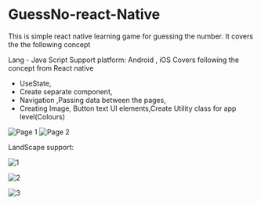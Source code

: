 # GuessNo-react-Native

This is simple react native learning game for guessing the number.
It covers the the following concept


Lang - Java Script
Support platform: Android , iOS
Covers following the concept  from React native 

- UseState,
- Create separate component,
- Navigation ,Passing data between the pages,
- Creating Image, Button text UI elements,Create Utility class for app level(Colours)

![Page 1](https://github.com/chandrashekharNH/GuessNo-react-Native/assets/5070981/1c2bdc59-433d-40ed-9a71-2c9c103573b7)
![Page 2](https://github.com/chandrashekharNH/GuessNo-react-Native/assets/5070981/86acc0fc-2579-4d9d-bdcc-1c37ab0bf967)


LandScape support:

![1](https://github.com/chandrashekharNH/GuessNo-react-Native/assets/5070981/ef0557b9-f86b-44eb-bcf8-dcf040d01848)



![2](https://github.com/chandrashekharNH/GuessNo-react-Native/assets/5070981/8d42629f-f295-48d0-8a74-d1d4eb785e74)



![3](https://github.com/chandrashekharNH/GuessNo-react-Native/assets/5070981/f4fec201-b4f1-4bbd-9508-67a88b4c1977)
